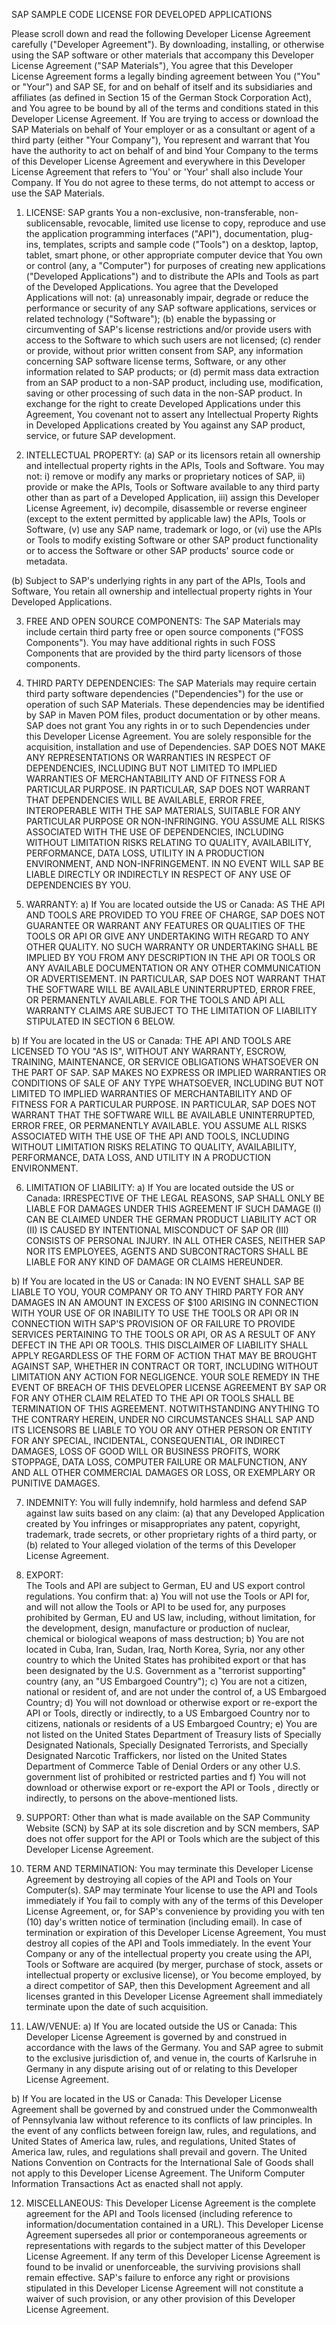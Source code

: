 SAP SAMPLE CODE LICENSE FOR DEVELOPED APPLICATIONS

Please scroll down and read the following Developer License Agreement carefully ("Developer Agreement").  By downloading,  installing, or otherwise using the SAP software or other materials that accompany this Developer License Agreement ("SAP Materials"), You agree that this Developer License Agreement forms a legally binding agreement between You ("You" or "Your") and SAP SE, for and on behalf of itself and its subsidiaries and affiliates (as defined in Section 15 of the German Stock Corporation Act), and You agree to be bound by all of the terms and conditions stated in this Developer License Agreement. If You are trying to access or download the SAP Materials on behalf of Your employer or as a consultant or agent of a third party (either "Your Company"), You represent and warrant that You have the authority to act on behalf of and bind Your Company to the terms of this Developer License Agreement and everywhere in this Developer License Agreement that refers to 'You' or 'Your' shall also include Your Company. If You do not agree to these terms, do not attempt to access or use the SAP Materials.

1.  LICENSE:
  SAP grants You a non-exclusive, non-transferable, non-sublicensable, revocable, limited use license to copy, reproduce and use the application programming interfaces ("API"), documentation, plug-ins, templates, scripts and sample code ("Tools") on a desktop, laptop, tablet, smart phone, or other appropriate computer device that You own or control (any, a "Computer") for purposes of creating new applications ("Developed Applications") and to distribute the APIs and Tools as part of the Developed Applications. You agree that the Developed Applications will not: (a) unreasonably impair, degrade or reduce the performance or security of any SAP software applications, services or related technology ("Software"); (b) enable the bypassing or circumventing of SAP's license restrictions and/or provide users with access to the Software to which such users are not licensed; (c) render or provide, without prior written consent from SAP, any information concerning SAP software license terms, Software, or any other information related to SAP products; or (d) permit mass data extraction from an SAP product to a non-SAP product, including use, modification, saving or other processing of such data in the non-SAP product. In exchange for the right to create Developed Applications under this Agreement, You covenant not to assert any Intellectual Property Rights in Developed Applications created by You against any SAP product, service, or future SAP development.

2.  INTELLECTUAL PROPERTY:
  (a) SAP or its licensors retain all ownership and intellectual property rights in the APIs, Tools and Software. You may not: i) remove or modify any marks or proprietary notices of SAP, ii) provide or make the APIs, Tools or Software available to any third party other than as part of a Developed Application, iii) assign this Developer License Agreement, iv) decompile, disassemble or reverse engineer (except to the extent permitted by applicable law) the APIs, Tools or Software, (v) use any SAP name, trademark or logo, or (vi) use the APIs or Tools to modify existing Software or other SAP product functionality or to access the Software or other SAP products' source code or metadata.

  (b) Subject to SAP's underlying rights in any part of the APIs, Tools and Software, You retain all ownership and intellectual property rights in Your Developed Applications.

3. FREE AND OPEN SOURCE COMPONENTS:
  The SAP Materials may include certain third party free or open source components ("FOSS Components"). You may have additional rights in such FOSS Components that are provided by the third party licensors of those components.

4. THIRD PARTY DEPENDENCIES:
  The SAP Materials may require certain third party software dependencies ("Dependencies") for the use or operation of such SAP Materials. These dependencies may be identified by SAP in Maven POM files, product documentation or by other means. SAP does not grant You any rights in or to such Dependencies under this Developer License Agreement. You are solely responsible for the acquisition, installation and use of Dependencies. SAP DOES NOT MAKE ANY REPRESENTATIONS OR WARRANTIES IN RESPECT OF DEPENDENCIES, INCLUDING BUT NOT LIMITED TO IMPLIED WARRANTIES OF MERCHANTABILITY AND OF FITNESS FOR A PARTICULAR PURPOSE. IN PARTICULAR, SAP DOES NOT WARRANT THAT DEPENDENCIES WILL BE AVAILABLE, ERROR FREE, INTEROPERABLE WITH THE SAP MATERIALS, SUITABLE FOR ANY PARTICULAR PURPOSE OR NON-INFRINGING.  YOU ASSUME ALL RISKS ASSOCIATED WITH THE USE OF DEPENDENCIES, INCLUDING WITHOUT LIMITATION RISKS RELATING TO QUALITY, AVAILABILITY, PERFORMANCE, DATA LOSS, UTILITY IN A PRODUCTION ENVIRONMENT, AND NON-INFRINGEMENT. IN NO EVENT WILL SAP BE LIABLE DIRECTLY OR INDIRECTLY IN RESPECT OF ANY USE OF DEPENDENCIES BY YOU.


5.  WARRANTY:
  a)  If You are located outside the US or Canada: AS THE API AND TOOLS ARE PROVIDED TO YOU FREE OF CHARGE, SAP DOES NOT GUARANTEE OR WARRANT ANY FEATURES OR QUALITIES OF THE TOOLS OR API OR GIVE ANY UNDERTAKING WITH REGARD TO ANY OTHER QUALITY. NO SUCH WARRANTY OR UNDERTAKING SHALL BE IMPLIED BY YOU FROM ANY DESCRIPTION IN THE API OR TOOLS OR ANY AVAILABLE DOCUMENTATION OR ANY OTHER COMMUNICATION OR ADVERTISEMENT. IN PARTICULAR, SAP DOES NOT WARRANT THAT THE SOFTWARE WILL BE AVAILABLE UNINTERRUPTED, ERROR FREE, OR PERMANENTLY AVAILABLE.  FOR THE TOOLS AND API ALL WARRANTY CLAIMS ARE SUBJECT TO THE LIMITATION OF LIABILITY STIPULATED IN SECTION 6 BELOW.

  b)  If You are located in the US or Canada: THE API AND TOOLS ARE LICENSED TO YOU "AS IS", WITHOUT ANY WARRANTY, ESCROW, TRAINING, MAINTENANCE, OR SERVICE OBLIGATIONS WHATSOEVER ON THE PART OF SAP. SAP MAKES NO EXPRESS OR IMPLIED WARRANTIES OR CONDITIONS OF SALE OF ANY TYPE WHATSOEVER, INCLUDING BUT NOT LIMITED TO IMPLIED WARRANTIES OF MERCHANTABILITY AND OF FITNESS FOR A PARTICULAR PURPOSE. IN PARTICULAR, SAP DOES NOT WARRANT THAT THE SOFTWARE WILL BE AVAILABLE UNINTERRUPTED, ERROR FREE, OR PERMANENTLY AVAILABLE.  YOU ASSUME ALL RISKS ASSOCIATED WITH THE USE OF THE API AND TOOLS, INCLUDING WITHOUT LIMITATION RISKS RELATING TO QUALITY, AVAILABILITY, PERFORMANCE, DATA LOSS, AND UTILITY IN A PRODUCTION ENVIRONMENT.

6.  LIMITATION OF LIABILITY:
  a)  If You are located outside the US or Canada: IRRESPECTIVE OF THE LEGAL REASONS, SAP SHALL ONLY BE LIABLE FOR DAMAGES UNDER THIS AGREEMENT IF SUCH DAMAGE (I) CAN BE CLAIMED UNDER THE GERMAN PRODUCT LIABILITY ACT OR (II) IS CAUSED BY INTENTIONAL MISCONDUCT OF SAP OR (III) CONSISTS OF PERSONAL INJURY. IN ALL OTHER CASES, NEITHER SAP NOR ITS EMPLOYEES, AGENTS AND SUBCONTRACTORS SHALL BE LIABLE FOR ANY KIND OF DAMAGE OR CLAIMS HEREUNDER.

  b)  If You are located in the US or Canada: IN NO EVENT SHALL SAP BE LIABLE TO YOU, YOUR COMPANY OR TO ANY THIRD PARTY FOR ANY DAMAGES IN AN AMOUNT IN EXCESS OF $100 ARISING IN CONNECTION WITH YOUR USE OF OR INABILITY TO USE THE TOOLS OR API OR IN CONNECTION WITH SAP'S PROVISION OF OR FAILURE TO PROVIDE SERVICES PERTAINING TO THE TOOLS OR API, OR AS A RESULT OF ANY DEFECT IN THE API OR TOOLS. THIS DISCLAIMER OF LIABILITY SHALL APPLY REGARDLESS OF THE FORM OF ACTION THAT MAY BE BROUGHT AGAINST SAP, WHETHER IN CONTRACT OR TORT, INCLUDING WITHOUT LIMITATION ANY ACTION FOR NEGLIGENCE. YOUR SOLE REMEDY IN THE EVENT OF BREACH OF THIS DEVELOPER LICENSE AGREEMENT BY SAP OR FOR ANY OTHER CLAIM RELATED TO THE API OR TOOLS SHALL BE TERMINATION OF THIS AGREEMENT. NOTWITHSTANDING ANYTHING TO THE CONTRARY HEREIN, UNDER NO CIRCUMSTANCES SHALL SAP AND ITS LICENSORS BE LIABLE TO YOU OR ANY OTHER PERSON OR ENTITY FOR ANY SPECIAL, INCIDENTAL, CONSEQUENTIAL, OR INDIRECT DAMAGES, LOSS OF GOOD WILL OR BUSINESS PROFITS, WORK STOPPAGE, DATA LOSS, COMPUTER FAILURE OR MALFUNCTION, ANY AND ALL OTHER COMMERCIAL DAMAGES OR LOSS, OR EXEMPLARY OR PUNITIVE DAMAGES.

7.  INDEMNITY:
  You will fully indemnify, hold harmless and defend SAP against law suits based on any claim: (a) that any Developed Application created by You infringes or misappropriates any patent, copyright, trademark, trade secrets, or other proprietary rights of a third party, or (b) related to Your alleged violation of the terms of this Developer License Agreement.

8.  EXPORT:  
  The Tools and API are subject to German, EU and US export control regulations. You confirm that: a) You will not use the Tools or API for, and will not allow the Tools or API to be used for, any purposes prohibited by German, EU and US law, including, without limitation, for the development, design, manufacture or production of nuclear, chemical or biological weapons of mass destruction; b) You are not located in Cuba, Iran, Sudan, Iraq, North Korea, Syria, nor any other country to which the United States has prohibited export or that has been designated by the U.S. Government as a "terrorist supporting" country (any, an "US Embargoed Country"); c) You are not a citizen, national or resident of, and are not under the control of, a US Embargoed Country; d) You will not download or otherwise export or re-export the API or Tools, directly or indirectly, to a US Embargoed Country nor to citizens, nationals or residents of a US Embargoed Country; e) You are not listed on the United States Department of Treasury lists of Specially Designated Nationals, Specially Designated Terrorists, and Specially Designated Narcotic Traffickers, nor listed on the United States Department of Commerce Table of Denial Orders or any other U.S. government list of prohibited or restricted parties and f) You will not download or otherwise export or re-export the API or Tools , directly or indirectly, to persons on the above-mentioned lists.

9.  SUPPORT:
  Other than what is made available on the SAP Community Website (SCN) by SAP at its sole discretion and by SCN members, SAP does not offer support for the API or Tools which are the subject of this Developer License Agreement.

10.  TERM AND TERMINATION:
  You may terminate this Developer License Agreement by destroying all copies of the API and Tools on Your Computer(s). SAP may terminate Your license to use the API and Tools immediately if You fail to comply with any of the terms of this Developer License Agreement, or, for SAP's convenience by providing you with ten (10) day's written notice of termination (including email). In case of termination or expiration of this Developer License Agreement, You must destroy all copies of the API and Tools immediately.  In the event Your Company or any of the intellectual property you create using the API, Tools or Software are acquired (by merger, purchase of stock, assets or intellectual property or exclusive license), or You become employed, by a direct competitor of SAP, then this Development Agreement and all licenses granted in this Developer License Agreement shall immediately terminate upon the date of such acquisition.

11.  LAW/VENUE:
  a)  If You are located outside the US or Canada: This Developer License Agreement is governed by and construed in accordance with the laws of the Germany. You and SAP agree to submit to the exclusive jurisdiction of, and venue in, the courts of Karlsruhe in Germany in any dispute arising out of or relating to this Developer License Agreement.

  b)  If You are located in the US or Canada: This Developer License Agreement shall be governed by and construed under the Commonwealth of Pennsylvania law without reference to its conflicts of law principles. In the event of any conflicts between foreign law, rules, and regulations, and United States of America law, rules, and regulations, United States of America law, rules, and regulations shall prevail and govern. The United Nations Convention on Contracts for the International Sale of Goods shall not apply to this Developer License Agreement. The Uniform Computer Information Transactions Act as enacted shall not apply.

12. MISCELLANEOUS:
  This Developer License Agreement is the complete agreement for the API and Tools licensed (including reference to information/documentation contained in a URL). This Developer License Agreement supersedes all prior or contemporaneous agreements or representations with regards to the subject matter of this Developer License Agreement. If any term of this Developer License Agreement is found to be invalid or unenforceable, the surviving provisions shall remain effective. SAP's failure to enforce any right or provisions stipulated in this Developer License Agreement will not constitute a waiver of such provision, or any other provision of this Developer License Agreement.
